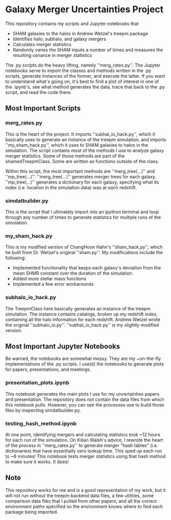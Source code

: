 # Galaxy Merger Uncertainties Project
This repository contains my scripts and Jupyter notebooks that 
- SHAM galaxies to the halos in Andrew Wetzel's treepm package 
- Identifies halo, subhalo, and galaxy mergers
- Calculates merger statistics
- Randomly varies the SHAM inputs a number of times and measures the resulting variance in merger statistics

The .py scripts do the heavy lifting, namely ''merg_rates.py''. The Jupyter notebooks serve to import the classes and methods written in the .py scripts, generate instances of the former, and execute the latter. If you want to understand what's going on, it's best to find a plot of interest in one of the .ipynb's, see what method generates the data, trace that back to the .py script, and read the code there.

## Most Important Scripts
### merg_rates.py
This is the heart of the project. It imports ''subhal_io_hack.py'', which it basically uses to generate an instance of the treepm simulation, and imports ''my_sham_hack.py'', which it uses to SHAM galaxies to halos in the simulation. The script contains most of the methods I use to analyze galaxy merger statistics. Some of those methods are part of the shamedTreepmClass. Some are written as functions outside of the class.

Within this script, the most important methods are ''merg_tree(...)'' and ''mp_tree(...)''. ''merg_tree(...)'' generates merger trees for each galaxy. ''mp_tree(...)'' generates a dictionary for each galaxy, specifying what its index (i.e. location in the simulation data) was at each redshift.

### simdatbuilder.py
This is the script that I ultimately import into an ipython terminal and loop through any number of times to generate statistics for multiple runs of the simulation.

### my_sham_hack.py
This is my modified version of ChangHoon Hahn's ''sham_hack.py'', which he built from Dr. Wetzel's original ''sham.py''. My modifications include the following:
- Implemented functionality that keeps each galaxy's deviation from the mean SHMR constant over the duration of the simulation.
- Added more stellar mass functions
- Implemented a few error workarounds

### subhalo_io_hack.py
The TreepmClass here basically generates an instance of the treepm simulation. The instance contains catalogs, broken up my redshift index, containing all the halo information for each redshift. Andrew Wetzel wrote the original ''subhalo_io.py''. ''subhal_io_hack.py'' is my slightly modified version. 

## Most Important Jupyter Notebooks
Be warned, the notebooks are somewhat messy. They are my ~on-the-fly implementations of the .py scripts. I use(d) the notebooks to generate plots for papers, presentations, and meetings.

### presentation_plots.ipynb
This notebook generates the main plots I use for my uncertainties papers and presentation. The repository does not contain the data files from which this notebook pulls. However, you can see the processes use to build those files by inspecting simdatbuilder.py.

### testing_hash_method.ipynb
At one point, identifying mergers and calculating statistics took ~12 hours for each run of the simulation. On Kilian Walsh's advice, I rewrote the heart of the process in ''merg_rates.py'' to generate merger "hash tables" (i.e. dictionaries) that have essentially zero lookup time. This sped up each run to ~6 minutes! This notebook tests merger statistics using that hash method to make sure it works. It does!  

## Note
This repository works for me and is a good representation of my work, but it will not run without the treepm backend data files, a few utilities, some comparison data files that I pulled from other papers, and all the correct environment paths specified so the environment knows where to find each package being imported.
